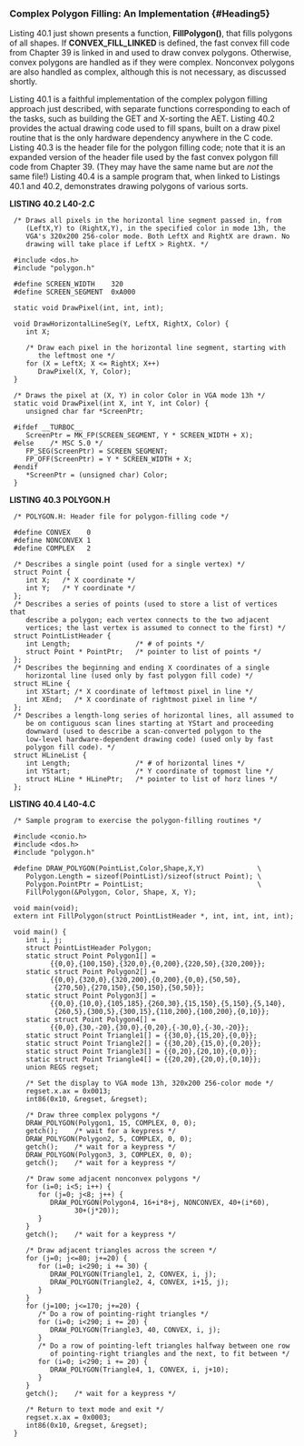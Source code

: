 ### Complex Polygon Filling: An Implementation {#Heading5}

Listing 40.1 just shown presents a function, **FillPolygon()**, that
fills polygons of all shapes. If **CONVEX\_FILL\_LINKED** is defined,
the fast convex fill code from Chapter 39 is linked in and used to draw
convex polygons. Otherwise, convex polygons are handled as if they were
complex. Nonconvex polygons are also handled as complex, although this
is not necessary, as discussed shortly.

Listing 40.1 is a faithful implementation of the complex polygon filling
approach just described, with separate functions corresponding to each
of the tasks, such as building the GET and X-sorting the AET. Listing
40.2 provides the actual drawing code used to fill spans, built on a
draw pixel routine that is the only hardware dependency anywhere in the
C code. Listing 40.3 is the header file for the polygon filling code;
note that it is an expanded version of the header file used by the fast
convex polygon fill code from Chapter 39. (They may have the same name
but are *not* the same file!) Listing 40.4 is a sample program that,
when linked to Listings 40.1 and 40.2, demonstrates drawing polygons of
various sorts.

**LISTING 40.2 L40-2.C**

     /* Draws all pixels in the horizontal line segment passed in, from
        (LeftX,Y) to (RightX,Y), in the specified color in mode 13h, the
        VGA's 320x200 256-color mode. Both LeftX and RightX are drawn. No
        drawing will take place if LeftX > RightX. */

     #include <dos.h>
     #include "polygon.h"

     #define SCREEN_WIDTH    320
     #define SCREEN_SEGMENT  0xA000

     static void DrawPixel(int, int, int);

     void DrawHorizontalLineSeg(Y, LeftX, RightX, Color) {
        int X;

        /* Draw each pixel in the horizontal line segment, starting with
           the leftmost one */
        for (X = LeftX; X <= RightX; X++)
           DrawPixel(X, Y, Color);
     }

     /* Draws the pixel at (X, Y) in color Color in VGA mode 13h */
     static void DrawPixel(int X, int Y, int Color) {
        unsigned char far *ScreenPtr;

     #ifdef __TURBOC__
        ScreenPtr = MK_FP(SCREEN_SEGMENT, Y * SCREEN_WIDTH + X);
     #else    /* MSC 5.0 */
        FP_SEG(ScreenPtr) = SCREEN_SEGMENT;
        FP_OFF(ScreenPtr) = Y * SCREEN_WIDTH + X;
     #endif
        *ScreenPtr = (unsigned char) Color;
     }

**LISTING 40.3 POLYGON.H**

     /* POLYGON.H: Header file for polygon-filling code */

     #define CONVEX    0
     #define NONCONVEX 1
     #define COMPLEX   2

     /* Describes a single point (used for a single vertex) */
     struct Point {
        int X;   /* X coordinate */
        int Y;   /* Y coordinate */
     };
     /* Describes a series of points (used to store a list of vertices that
        describe a polygon; each vertex connects to the two adjacent
        vertices; the last vertex is assumed to connect to the first) */
     struct PointListHeader {
        int Length;                /* # of points */
        struct Point * PointPtr;   /* pointer to list of points */
     };
     /* Describes the beginning and ending X coordinates of a single
        horizontal line (used only by fast polygon fill code) */
     struct HLine {
        int XStart; /* X coordinate of leftmost pixel in line */
        int XEnd;   /* X coordinate of rightmost pixel in line */
     };
     /* Describes a length-long series of horizontal lines, all assumed to
        be on contiguous scan lines starting at YStart and proceeding
        downward (used to describe a scan-converted polygon to the
        low-level hardware-dependent drawing code) (used only by fast
        polygon fill code). */
     struct HLineList {
        int Length;                /* # of horizontal lines */
        int YStart;                /* Y coordinate of topmost line */
        struct HLine * HLinePtr;   /* pointer to list of horz lines */
     };

**LISTING 40.4 L40-4.C**

     /* Sample program to exercise the polygon-filling routines */

     #include <conio.h>
     #include <dos.h>
     #include "polygon.h"

     #define DRAW_POLYGON(PointList,Color,Shape,X,Y)             \
        Polygon.Length = sizeof(PointList)/sizeof(struct Point); \
        Polygon.PointPtr = PointList;                            \
        FillPolygon(&Polygon, Color, Shape, X, Y);

     void main(void);
     extern int FillPolygon(struct PointListHeader *, int, int, int, int);

     void main() {
        int i, j;
        struct PointListHeader Polygon;
        static struct Point Polygon1[] =
              {{0,0},{100,150},{320,0},{0,200},{220,50},{320,200}};
        static struct Point Polygon2[] =
              {{0,0},{320,0},{320,200},{0,200},{0,0},{50,50},
               {270,50},{270,150},{50,150},{50,50}};
        static struct Point Polygon3[] =
              {{0,0},{10,0},{105,185},{260,30},{15,150},{5,150},{5,140},
               {260,5},{300,5},{300,15},{110,200},{100,200},{0,10}};
        static struct Point Polygon4[] =
              {{0,0},{30,-20},{30,0},{0,20},{-30,0},{-30,-20}};
        static struct Point Triangle1[] = {{30,0},{15,20},{0,0}};
        static struct Point Triangle2[] = {{30,20},{15,0},{0,20}};
        static struct Point Triangle3[] = {{0,20},{20,10},{0,0}};
        static struct Point Triangle4[] = {{20,20},{20,0},{0,10}};
        union REGS regset;

        /* Set the display to VGA mode 13h, 320x200 256-color mode */
        regset.x.ax = 0x0013;
        int86(0x10, &regset, &regset);

        /* Draw three complex polygons */
        DRAW_POLYGON(Polygon1, 15, COMPLEX, 0, 0);
        getch();    /* wait for a keypress */
        DRAW_POLYGON(Polygon2, 5, COMPLEX, 0, 0);
        getch();    /* wait for a keypress */
        DRAW_POLYGON(Polygon3, 3, COMPLEX, 0, 0);
        getch();    /* wait for a keypress */

        /* Draw some adjacent nonconvex polygons */
        for (i=0; i<5; i++) {
           for (j=0; j<8; j++) {
              DRAW_POLYGON(Polygon4, 16+i*8+j, NONCONVEX, 40+(i*60),
                    30+(j*20));
           }
        }
        getch();    /* wait for a keypress */

        /* Draw adjacent triangles across the screen */
        for (j=0; j<=80; j+=20) {
           for (i=0; i<290; i += 30) {
              DRAW_POLYGON(Triangle1, 2, CONVEX, i, j);
              DRAW_POLYGON(Triangle2, 4, CONVEX, i+15, j);
           }
        }
        for (j=100; j<=170; j+=20) {
           /* Do a row of pointing-right triangles */
           for (i=0; i<290; i += 20) {
              DRAW_POLYGON(Triangle3, 40, CONVEX, i, j);
           }
           /* Do a row of pointing-left triangles halfway between one row
              of pointing-right triangles and the next, to fit between */
           for (i=0; i<290; i += 20) {
              DRAW_POLYGON(Triangle4, 1, CONVEX, i, j+10);
           }
        }
        getch();    /* wait for a keypress */

        /* Return to text mode and exit */
        regset.x.ax = 0x0003;
        int86(0x10, &regset, &regset);
     }
